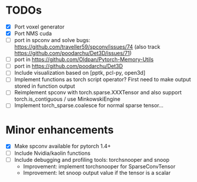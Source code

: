 # TODOs

- [x] Port voxel generator
- [x] Port NMS cuda
- [ ] port in spconv and solve bugs: https://github.com/traveller59/spconv/issues/74 (also track https://github.com/poodarchu/Det3D/issues/71)
- [ ] port in https://github.com/Oldpan/Pytorch-Memory-Utils
- [ ] port in https://github.com/poodarchu/Det3D
- [ ] Include visualization based on [pptk, pcl-py, open3d]
- [ ] Implement functions as torch script operator? First need to make output stored in function output
- [ ] Reimplement spconv with torch.sparse.XXXTensor and also support torch.is_contiguous / use MinkowskiEngine
- [ ] Implement torch_sparse.coalesce for normal sparse tensor...

# Minor enhancements

- [x] Make spconv available for pytorch 1.4+
- [ ] Include Nvidia/kaolin functions
- [ ] Include debugging and profiling tools: torchsnooper and snoop
  - Improvement: implement torchsnooper for SparseConvTensor
  - Improvement: let snoop output value if the tensor is a scalar
